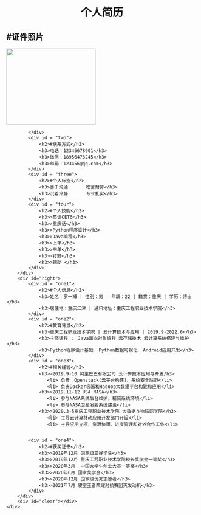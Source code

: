 <!DOCTYPE html>
<html lang = "en">
<head>
    <meta charset="utf-8">
    <meta http-equiv="X-UA-Compatible" content="IE=edge">
    <meta name="viewport" content="width, initial-scale=1.0">
    <title>页面布局</title>
    <link rel="stylesheet" href="index.css">   
</head>
<body >
    <div id = container> 
        <div id="top"><center><h1>个人简历</h1></center></div>
        <div id="left">
            <div id = "one" >
               <h2>#证件照片</h2>
               <img src="	https://tse3-mm.cn.bing.net/th/id/OIP-C.sCtk5x5VGisjB8uus1s0rwHaHa?pid=ImgDet&rs=1"  width="235" height="200">
                          
            </div>
            <div id = "two">
                <h2>#联系方式</h2> 
                <h3>电话：12345678901</h3>
                <h3>微信：18956473245</h3>
                <h3>邮箱：123456@qq.com</h3>
            </div>
            <div id = "three">
                <h2>#个人标签</h2>
                <h3>善于沟通　　　　吃苦耐劳</h3>
                <h3>沉着冷静　　　　专业扎实</h3>
            </div>
            <div id = "four">
                <h2>#个人技能</h2>
                <h3>>英语CET6</h3>
                <h3>>重庆话</h3>
                <h3>>Python程序设计</h3>
                <h3>>Java编程</h3>
                <h3>>上单</h3>
                <h3>>中单</h3>
                <h3>>打野</h3>              
                <h3>>辅助 </h3>
            </div>
        </div>
        <div id="right">
            <div id = "one1">
                <h2>#个人信息</h2>
                <h3>姓名：罗一搏 | 性别：男 | 年龄：22 | 籍贯：重庆 | 学历：博士</h3>
                <h3>居住地：重庆江津 | 通讯地址：重庆工程职业技术学院</h3>
            </div>
            <div id = "one2">
                <h2>#教育背景</h2>
                <h3>重庆工程职业技术学院 | 云计算技术与应用 | 2019.9-2022.6</h3>
                <h3>主修课程 ： Java面向对象编程 云存储技术 云计算系统搭建与维护 </h3>
                <h3>Python程序设计基础  Python数据可视化  Android应用开发</h3>
            </div>
            <div id = "one3">
                <h2>#相关经验</h2>
                <h3>>2019.9-10 阿里巴巴有限公司 云计算技术应用与开发/h3>
                   <li> 负责：Openstack(云平台构建)、系统安全防范</li> 
                   <li> 负责Docker容器和Hadoop大数据平台构建和应用</li>
                <h3>>2019.11-12 USA NASA</h3>
                   <li> 参与NASA系统后台维护，精简系统环境</li> 
                   <li> 参与NASA卫星发射系统建设</li> 
                <h3>>2020.3-5重庆工程职业技术学院 大数据与物联网学院</h3>
                   <li> 主导云计算移动应用开发部门开设</li> 
                   <li> 主导应用立项，资源协调、进度管理和对外合作工作</li>
                
            
            <div id = "one4">
                <h2>#获奖证书</h2>
                <h3>>2019年12月 国家级三好学生</h3>
                <h3>>2019年12月 重庆工程职业技术学院校长奖学金一等奖</h3>
                <h3>>2020年3月  中国大学生创业大赛一等奖</h3>
                <h3>>2020年6月 国家奖学金</h3>
                <h3>>2020年12月 国家级优秀志愿者</h3>
                <h3>>2021年7月 寝室王者荣耀对抗赛团灭发动机</h3>
            </div>
        </div>
        <div id="clear"></div>
    <div>  
</body>
<html>


